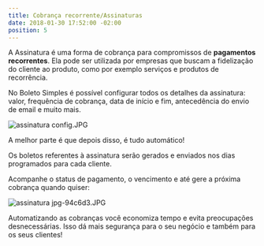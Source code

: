 ```yaml
---
title: Cobrança recorrente/Assinaturas
date: 2018-01-30 17:52:00 -02:00
position: 5
---
```


A Assinatura é uma forma de cobrança para compromissos de **pagamentos recorrentes**.
Ela pode ser utilizada por empresas que buscam a fidelização do cliente ao produto, como por exemplo serviços e produtos de recorrência.

No Boleto Simples é possível configurar todos os detalhes da assinatura: valor, frequência de cobrança, data de início e fim, antecedência do envio de email e muito mais.

![assinatura config.JPG](/uploads/assinatura%20config.JPG)

A melhor parte é que depois disso, é tudo automático!

Os boletos referentes à assinatura serão gerados e enviados nos dias programados para cada cliente.

Acompanhe o status de pagamento, o vencimento e até gere a próxima cobrança quando quiser:

![assinatura jpg-94c6d3.JPG](/uploads/assinatura%20jpg-94c6d3.JPG)

Automatizando as cobranças você economiza tempo e evita preocupações desnecessárias. Isso dá mais segurança para o seu negócio e também para os seus clientes!